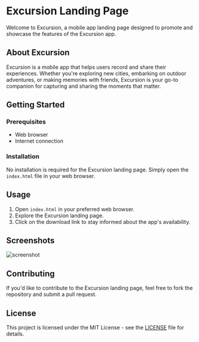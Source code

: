 # Excursion Landing Page

Welcome to Excursion, a mobile app landing page designed to promote and showcase the features of the Excursion app.

## About Excursion

Excursion is a mobile app that helps users record and share their experiences. Whether you're exploring new cities, embarking on outdoor adventures, or making memories with friends, Excursion is your go-to companion for capturing and sharing the moments that matter.

## Getting Started

### Prerequisites

- Web browser
- Internet connection

### Installation

No installation is required for the Excursion landing page. Simply open the `index.html` file in your web browser.

## Usage

1. Open `index.html` in your preferred web browser.
2. Explore the Excursion landing page.
3. Click on the download link to stay informed about the app's availability.

## Screenshots

![screenshot](https://github.com/brantley-krystal/excursion/assets/138037643/fff9cc9c-73c9-419d-9da1-2e00e0cc187d)

## Contributing

If you'd like to contribute to the Excursion landing page, feel free to fork the repository and submit a pull request.

## License

This project is licensed under the MIT License - see the [LICENSE](LICENSE) file for details.
